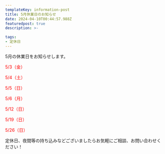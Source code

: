 ```yaml
---
templateKey: information-post
title: 5月休業日のお知らせ
date: 2024-04-10T00:44:57.988Z
featuredpost: true
description: >-

tags:
- 定休日
---
```


5月の休業日をお知らせします。

<span style="color: red;">5/3（金）</span>

<span style="color: red;">5/4（土）</span>

<span style="color: red;">5/5（日）</span>

<span style="color: red;">5/6（月）</span>

<span style="color: red;">5/12（日）</span>

<span style="color: red;">5/19（日）</span>

<span style="color: red;">5/26（日）</span>



定休日、夜間等の持ち込みなどございましたらお気軽にご相談、お問い合わせください！

